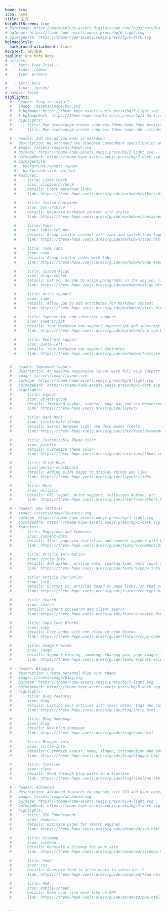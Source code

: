 ```yaml
---
home: true
icon: home
title: 主页
heroFullScreen: true
# heroImage: https://marketplace-assets.digitalocean.com/logos/rstudio-20-04.svg
# bgImage: https://theme-hope-assets.vuejs.press/bg/6-light.svg
# bgImageDark: https://theme-hope-assets.vuejs.press/bg/6-dark.svg
bgImageStyle:
  background-attachment: fixed
heroText: 记忆笔书
tagline: One More Note
# actions:
#   - text: Free Trial 💡
#     link: ./demo/
#     type: primary

#   - text: Docs
#     link: ./guide/
# navbar: false
highlights:
  # - header: Easy to install
  #   image: /assets/image/box.svg
  #   # bgImage: https://theme-hope-assets.vuejs.press/bg/3-light.svg
  #   # bgImageDark: https://theme-hope-assets.vuejs.press/bg/3-dark.svg
  #   highlights:
  #     - title: Run <code>pnpm create vuepress-theme-hope hope-project</code> to create a new project with this theme.
  #     - title: Run <code>pnpm create vuepress-theme-hope add .</code> in your project root to create a new project with this theme.

  # - header: Add things you want in markdown
  #   description: We extended the standard commonMark specification and added tons of new features for you.
    # image: /assets/image/markdown.svg
    # bgImage: https://theme-hope-assets.vuejs.press/bg/2-light.svg
    # bgImageDark: https://theme-hope-assets.vuejs.press/bg/2-dark.svg
    # bgImageStyle:
    #   background-repeat: repeat
    #   background-size: initial
    # features:
    #   - title: Links Check
    #     icon: clipboard-check
    #     details: Check markdown links
    #     link: https://theme-hope.vuejs.press/guide/markdown/others.html#link-check

    #   - title: Custom Container
    #     icon: box-archive
    #     details: Decorate Markdown content with styles
    #     link: https://theme-hope.vuejs.press/guide/markdown/container.html

    #   - title: Tabs
    #     icon: table-columns
    #     details: Group similar content with tabs and switch them together
    #     link: https://theme-hope.vuejs.press/guide/markdown/tabs.html

    #   - title: Code Tabs
    #     icon: code
    #     details: Group similar codes with tabs
    #     link: https://theme-hope.vuejs.press/guide/markdown/code-tabs.html

    #   - title: Custom Align
    #     icon: align-center
    #     details: Let you decide to align paragraphs in the way you like
    #     link: https://theme-hope.vuejs.press/guide/markdown/align.html

    #   - title: Attrs support
    #     icon: code
    #     details: Allow you to add attributes for Markdown content
    #     link: https://theme-hope.vuejs.press/guide/markdown/attrs.html

    #   - title: Superscript and subscript support
    #     icon: superscript
    #     details: Your Markdown now support superscript and subscript
    #     link: https://theme-hope.vuejs.press/guide/markdown/sup-sub.html

    #   - title: Footnote support
    #     icon: quote-left
    #     details: Your Markdown now support footnotes
    #     link: https://theme-hope.vuejs.press/guide/markdown/footnote.html


  # - header: Improved layouts
  #   description: An awesome responsive layout with full a11y support.
  #   image: /assets/image/layout.svg
  #   bgImage: https://theme-hope-assets.vuejs.press/bg/5-light.svg
  #   bgImageDark: https://theme-hope-assets.vuejs.press/bg/5-dark.svg
  #   highlights:
  #     - title: Layout
  #       icon: object-group
  #       details: Improved navbar, sidebar, page nav and new breadcrumb, footer and toc. We also bring you a brand new homepage.
  #       link: https://theme-hope.vuejs.press/guide/layout/

  #     - title: Dark Mode
  #       icon: circle-half-stroke
  #       details: Switch between light and dark modes freely
  #       link: https://theme-hope.vuejs.press/guide/interface/darkmode.html

  #     - title: Customizable Theme Color
  #       icon: palette
  #       details: Customize theme color
  #       link: https://theme-hope.vuejs.press/guide/interface/theme-color.html

  #     - title: Slide Page
  #       icon: person-chalkboard
  #       details: Adding slide pages to display things you like
  #       link: https://theme-hope.vuejs.press/guide/layout/slides

  #     - title: More
  #       icon: ellipsis
  #       details: RTL layout, print support, fullscreen button, etc.
  #       link: https://theme-hope.vuejs.press/guide/interface/others.html

  # - header: New features
  #   image: /assets/image/features.svg
  #   bgImage: https://theme-hope-assets.vuejs.press/bg/1-light.svg
  #   bgImageDark: https://theme-hope-assets.vuejs.press/bg/1-dark.svg
  #   features:
  #     - title: Pageviews and Comments
  #       icon: comment-dots
  #       details: Start pageview statistics and comment support with Waline
  #       link: https://theme-hope.vuejs.press/guide/feature/comment.html

  #     - title: Article Information
  #       icon: circle-info
  #       details: Add author, writing date, reading time, word count and other information to your article
  #       link: https://theme-hope.vuejs.press/guide/feature/page-info.html

  #     - title: Article Encryption
  #       icon: lock
  #       details: Encrypt you articles based on page links, so that only the one you want could see them
  #       link: https://theme-hope.vuejs.press/guide/feature/encrypt.html

  #     - title: Search
  #       icon: search
  #       details: Support docsearch and client search
  #       link: https://theme-hope.vuejs.press/guide/feature/search.html

  #     - title: Copy Code Blocks
  #       icon: copy
  #       details: Copy codes with one click in code blocks
  #       link: https://theme-hope.vuejs.press/guide/feature/copy-code.html

  #     - title: Image Preview
  #       icon: image
  #       details: Support viewing, zooming, sharing your page images like a gallery
  #       link: https://theme-hope.vuejs.press/guide/feature/photo-swipe.html

  # - header: Blogging
  #   description: Create personal blog with theme
  #   image: /assets/image/blog.svg
  #   bgImage: https://theme-hope-assets.vuejs.press/bg/5-light.svg
  #   bgImageDark: https://theme-hope-assets.vuejs.press/bg/5-dark.svg
  #   highlights:
  #     - title: Blog features
  #       icon: blog
  #       details: Listing your articles with their dates, tags and categories
  #       link: https://theme-hope.vuejs.press/guide/blog/intro.html

  #     - title: Blog homepage
  #       icon: blog
  #       details: New blog homepage
  #       link: https://theme-hope.vuejs.press/guide/blog/home.html

  #     - title: Blogger info
  #       icon: circle-info
  #       details: Customize avatar, name, slogan, introduction and social links
  #       link: https://theme-hope.vuejs.press/guide/blog/blogger.html

  #     - title: Timeline
  #       icon: clock
  #       details: Read through blog posts in a timeline
  #       link: https://theme-hope.vuejs.press/guide/blog/timeline.html

  # - header: Advanced
  #   description: Advanced features to improve site SEO and user experience
  #   image: /assets/image/advanced.svg
  #   bgImage: https://theme-hope-assets.vuejs.press/bg/4-light.svg
  #   bgImageDark: https://theme-hope-assets.vuejs.press/bg/4-dark.svg
  #   highlights:
  #     - title: SEO Enhancement
  #       icon: dumbbell
  #       details: Optimize pages for search engines
  #       link: https://theme-hope.vuejs.press/guide/advanced/seo.html

  #     - title: Sitemap
  #       icon: sitemap
  #       details: Generate a Sitemap for your site
  #       link: https://theme-hope.vuejs.press/guide/advanced/sitemap.html

  #     - title: Feed
  #       icon: rss
  #       details: Generate feed to allow users to subscribe it
  #       link: https://theme-hope.vuejs.press/guide/advanced/feed.html

  #     - title: PWA
  #       icon: mobile-screen
  #       details: Make your site more like an APP
  #       link: https://theme-hope.vuejs.press/guide/advanced/pwa.html


---
```

